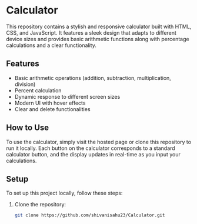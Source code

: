 # Calculator

This repository contains a stylish and responsive calculator built with HTML, CSS, and JavaScript. It features a sleek design that adapts to different device sizes and provides basic arithmetic functions along with percentage calculations and a clear functionality.

## Features

- Basic arithmetic operations (addition, subtraction, multiplication, division)
- Percent calculation
- Dynamic response to different screen sizes
- Modern UI with hover effects
- Clear and delete functionalities

## How to Use

To use the calculator, simply visit the hosted page or clone this repository to run it locally. Each button on the calculator corresponds to a standard calculator button, and the display updates in real-time as you input your calculations.

## Setup

To set up this project locally, follow these steps:

1. Clone the repository:
   ```bash
   git clone https://github.com/shivanisahu23/Calculator.git
